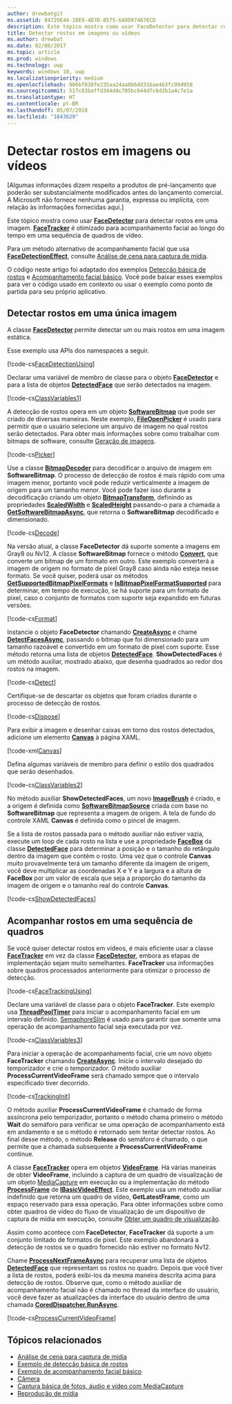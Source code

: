 ```yaml
---
author: drewbatgit
ms.assetid: 84729E44-10E9-4D7D-8575-6A9D97467ECD
description: Este tópico mostra como usar FaceDetector para detectar rostos em uma imagem. FaceTracker é otimizado para acompanhamento facial ao longo do tempo em uma sequência de quadros de vídeo.
title: Detectar rostos em imagens ou vídeos
ms.author: drewbat
ms.date: 02/08/2017
ms.topic: article
ms.prod: windows
ms.technology: uwp
keywords: windows 10, uwp
ms.localizationpriority: medium
ms.openlocfilehash: 906bf038fe235aa24aa0b6dd31bae463fc99d958
ms.sourcegitcommit: 517c83baffd344d4c705bc644d7c6d2b1a4c7e1a
ms.translationtype: HT
ms.contentlocale: pt-BR
ms.lasthandoff: 05/07/2018
ms.locfileid: "1843629"
---
```

# <a name="detect-faces-in-images-or-videos"></a>Detectar rostos em imagens ou vídeos



\[Algumas informações dizem respeito a produtos de pré-lançamento que poderão ser substancialmente modificados antes do lançamento comercial. A Microsoft não fornece nenhuma garantia, expressa ou implícita, com relação às informações fornecidas aqui.\]

Este tópico mostra como usar [**FaceDetector**](https://msdn.microsoft.com/library/windows/apps/dn974129) para detectar rostos em uma imagem. [**FaceTracker**](https://msdn.microsoft.com/library/windows/apps/dn974150) é otimizado para acompanhamento facial ao longo do tempo em uma sequência de quadros de vídeo.

Para um método alternativo de acompanhamento facial que usa [**FaceDetectionEffect**](https://msdn.microsoft.com/library/windows/apps/dn948776), consulte [Análise de cena para captura de mídia](scene-analysis-for-media-capture.md).

O código neste artigo foi adaptado dos exemplos [Detecção básica de rostos](http://go.microsoft.com/fwlink/p/?LinkId=620512&clcid=0x409) e [Acompanhamento facial básico](http://go.microsoft.com/fwlink/p/?LinkId=620513&clcid=0x409). Você pode baixar esses exemplos para ver o código usado em contexto ou usar o exemplo como ponto de partida para seu próprio aplicativo.

## <a name="detect-faces-in-a-single-image"></a>Detectar rostos em uma única imagem

A classe [**FaceDetector**](https://msdn.microsoft.com/library/windows/apps/dn974129) permite detectar um ou mais rostos em uma imagem estática.

Esse exemplo usa APIs dos namespaces a seguir.

[!code-cs[FaceDetectionUsing](./code/FaceDetection_Win10/cs/MainPage.xaml.cs#SnippetFaceDetectionUsing)]

Declarar uma variável de membro de classe para o objeto [**FaceDetector**](https://msdn.microsoft.com/library/windows/apps/dn974129) e para a lista de objetos [**DetectedFace**](https://msdn.microsoft.com/library/windows/apps/dn974123) que serão detectados na imagem.

[!code-cs[ClassVariables1](./code/FaceDetection_Win10/cs/MainPage.xaml.cs#SnippetClassVariables1)]

A detecção de rostos opera em um objeto [**SoftwareBitmap**](https://msdn.microsoft.com/library/windows/apps/dn887358) que pode ser criado de diversas maneiras. Neste exemplo, [**FileOpenPicker**](https://msdn.microsoft.com/library/windows/apps/br207847) é usado para permitir que o usuário selecione um arquivo de imagem no qual rostos serão detectados. Para obter mais informações sobre como trabalhar com bitmaps de software, consulte [Geração de imagens](imaging.md).

[!code-cs[Picker](./code/FaceDetection_Win10/cs/MainPage.xaml.cs#SnippetPicker)]

Use a classe [**BitmapDecoder**](https://msdn.microsoft.com/library/windows/apps/br226176) para decodificar o arquivo de imagem em **SoftwareBitmap**. O processo de detecção de rostos é mais rápido com uma imagem menor, portanto você pode reduzir verticalmente a imagem de origem para um tamanho menor. Você pode fazer isso durante a decodificação criando um objeto [**BitmapTransform**](https://msdn.microsoft.com/library/windows/apps/br226254), definindo as propriedades [**ScaledWidth**](https://msdn.microsoft.com/library/windows/apps/br226261) e [**ScaledHeight**](https://msdn.microsoft.com/library/windows/apps/br226260) passando-o para a chamada a [**GetSoftwareBitmapAsync**](https://msdn.microsoft.com/library/windows/apps/dn887332), que retorna o **SoftwareBitmap** decodificado e dimensionado.

[!code-cs[Decode](./code/FaceDetection_Win10/cs/MainPage.xaml.cs#SnippetDecode)]

Na versão atual, a classe **FaceDetector** dá suporte somente a imagens em Gray8 ou Nv12. A classe **SoftwareBitmap** fornece o método [**Convert**](https://msdn.microsoft.com/library/windows/apps/dn887362), que converte um bitmap de um formato em outro. Este exemplo converterá a imagem de origem no formato de pixel Gray8 caso ainda não esteja nesse formato. Se você quiser, poderá usar os métodos [**GetSupportedBitmapPixelFormats**](https://msdn.microsoft.com/library/windows/apps/dn974140) e [**IsBitmapPixelFormatSupported**](https://msdn.microsoft.com/library/windows/apps/dn974142) para determinar, em tempo de execução, se há suporte para um formato de pixel, caso o conjunto de formatos com suporte seja expandido em futuras versões.

[!code-cs[Format](./code/FaceDetection_Win10/cs/MainPage.xaml.cs#SnippetFormat)]

Instancie o objeto **FaceDetector** chamando [**CreateAsync**](https://msdn.microsoft.com/library/windows/apps/dn974132) e chame [**DetectFacesAsync**](https://msdn.microsoft.com/library/windows/apps/dn974134), passando o bitmap que foi dimensionado para um tamanho razoável e convertido em um formato de pixel com suporte. Esse método retorna uma lista de objetos [**DetectedFace**](https://msdn.microsoft.com/library/windows/apps/dn974123). **ShowDetectedFaces** é um método auxiliar, mostrado abaixo, que desenha quadrados ao redor dos rostos na imagem.

[!code-cs[Detect](./code/FaceDetection_Win10/cs/MainPage.xaml.cs#SnippetDetect)]

Certifique-se de descartar os objetos que foram criados durante o processo de detecção de rostos.

[!code-cs[Dispose](./code/FaceDetection_Win10/cs/MainPage.xaml.cs#SnippetDispose)]

Para exibir a imagem e desenhar caixas em torno dos rostos detectados, adicione um elemento [**Canvas**](https://msdn.microsoft.com/library/windows/apps/br209267) à página XAML.

[!code-xml[Canvas](./code/FaceDetection_Win10/cs/MainPage.xaml#SnippetCanvas)]

Defina algumas variáveis de membro para definir o estilo dos quadrados que serão desenhados.

[!code-cs[ClassVariables2](./code/FaceDetection_Win10/cs/MainPage.xaml.cs#SnippetClassVariables2)]

No método auxiliar **ShowDetectedFaces**, um novo [**ImageBrush**](https://msdn.microsoft.com/library/windows/apps/br210101) é criado, e a origem é definida como [**SoftwareBitmapSource**](https://msdn.microsoft.com/library/windows/apps/dn997854) criada com base no **SoftwareBitmap** que representa a imagem de origem. A tela de fundo do controle XAML **Canvas** é definida como o pincel de imagem.

Se a lista de rostos passada para o método auxiliar não estiver vazia, execute um loop de cada rosto na lista e use a propriedade [**FaceBox**](https://msdn.microsoft.com/library/windows/apps/dn974126) da classe [**DetectedFace**](https://msdn.microsoft.com/library/windows/apps/dn974123) para determinar a posição e o tamanho do retângulo dentro da imagem que contém o rosto. Uma vez que o controle **Canvas** muito provavelmente terá um tamanho diferente da imagem de origem, você deve multiplicar as coordenadas X e Y e a largura e a altura de **FaceBox** por um valor de escala que seja a proporção do tamanho da imagem de origem e o tamanho real do controle **Canvas**.

[!code-cs[ShowDetectedFaces](./code/FaceDetection_Win10/cs/MainPage.xaml.cs#SnippetShowDetectedFaces)]

## <a name="track-faces-in-a-sequence-of-frames"></a>Acompanhar rostos em uma sequência de quadros

Se você quiser detectar rostos em vídeos, é mais eficiente usar a classe [**FaceTracker**](https://msdn.microsoft.com/library/windows/apps/dn974150) em vez da classe [**FaceDetector**](https://msdn.microsoft.com/library/windows/apps/dn974129), embora as etapas de implementação sejam muito semelhantes. **FaceTracker** usa informações sobre quadros processados anteriormente para otimizar o processo de detecção.

[!code-cs[FaceTrackingUsing](./code/FaceDetection_Win10/cs/MainPage.xaml.cs#SnippetFaceTrackingUsing)]

Declare uma variável de classe para o objeto **FaceTracker**. Este exemplo usa [**ThreadPoolTimer**](https://msdn.microsoft.com/library/windows/apps/br230587) para iniciar o acompanhamento facial em um intervalo definido. [SemaphoreSlim](https://msdn.microsoft.com/library/system.threading.semaphoreslim.aspx) é usado para garantir que somente uma operação de acompanhamento facial seja executada por vez.

[!code-cs[ClassVariables3](./code/FaceDetection_Win10/cs/MainPage.xaml.cs#SnippetClassVariables3)]

Para iniciar a operação de acompanhamento facial, crie um novo objeto **FaceTracker** chamando [**CreateAsync**](https://msdn.microsoft.com/library/windows/apps/dn974151). Inicie o intervalo desejado do temporizador e crie o temporizador. O método auxiliar **ProcessCurrentVideoFrame** será chamado sempre que o intervalo especificado tiver decorrido.

[!code-cs[TrackingInit](./code/FaceDetection_Win10/cs/MainPage.xaml.cs#SnippetTrackingInit)]

O método auxiliar **ProcessCurrentVideoFrame** é chamado de forma assíncrona pelo temporizador, portanto o método chama primeiro o método **Wait** do semáforo para verificar se uma operação de acompanhamento está em andamento e se o método é retornado sem tentar detectar rostos. Ao final desse método, o método **Release** do semáforo é chamado, o que permite que a chamada subsequente a **ProcessCurrentVideoFrame** continue.

A classe [**FaceTracker**](https://msdn.microsoft.com/library/windows/apps/dn974150) opera em objetos [**VideoFrame**](https://msdn.microsoft.com/library/windows/apps/dn930917). Há várias maneiras de obter **VideoFrame**, incluindo a captura de um quadro de visualização de um objeto [MediaCapture](capture-photos-and-video-with-mediacapture.md) em execução ou a implementação do método [**ProcessFrame**](https://msdn.microsoft.com/library/windows/apps/dn764784) de [**IBasicVideoEffect**](https://msdn.microsoft.com/library/windows/apps/dn764788). Este exemplo usa um método auxiliar indefinido que retorna um quadro de vídeo, **GetLatestFrame**, como um espaço reservado para essa operação. Para obter informações sobre como obter quadros de vídeo do fluxo de visualização de um dispositivo de captura de mídia em execução, consulte [Obter um quadro de visualização](get-a-preview-frame.md).

Assim como acontece com **FaceDetector**, **FaceTracker** dá suporte a um conjunto limitado de formatos de pixel. Este exemplo abandonará a detecção de rostos se o quadro fornecido não estiver no formato Nv12.

Chame [**ProcessNextFrameAsync**](https://msdn.microsoft.com/library/windows/apps/dn974157) para recuperar uma lista de objetos [**DetectedFace**](https://msdn.microsoft.com/library/windows/apps/dn974123) que representam os rostos no quadro. Depois que você tiver a lista de rostos, poderá exibi-los da mesma maneira descrita acima para detecção de rostos. Observe que, como o método auxiliar de acompanhamento facial não é chamado no thread da interface do usuário, você deve fazer as atualizações da interface do usuário dentro de uma chamada [**CoredDispatcher.RunAsync**](https://msdn.microsoft.com/library/windows/apps/hh750317).

[!code-cs[ProcessCurrentVideoFrame](./code/FaceDetection_Win10/cs/MainPage.xaml.cs#SnippetProcessCurrentVideoFrame)]

## <a name="related-topics"></a>Tópicos relacionados

* [Análise de cena para captura de mídia](scene-analysis-for-media-capture.md)
* [Exemplo de detecção básica de rostos](http://go.microsoft.com/fwlink/p/?LinkId=620512&clcid=0x409)
* [Exemplo de acompanhamento facial básico](http://go.microsoft.com/fwlink/p/?LinkId=620513&clcid=0x409)
* [Câmera](camera.md)
* [Captura básica de fotos, áudio e vídeo com MediaCapture](basic-photo-video-and-audio-capture-with-MediaCapture.md)
* [Reprodução de mídia](media-playback.md)
